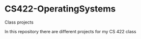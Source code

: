 # CS422-OperatingSystems
Class projects

In this repository there are different projects for my CS 422 class
